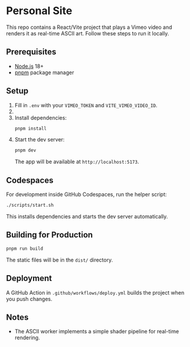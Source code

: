 # Personal Site

This repo contains a React/Vite project that plays a Vimeo video and renders it as real-time ASCII art. Follow these steps to run it locally.

## Prerequisites
- [Node.js](https://nodejs.org/) 18+
- [pnpm](https://pnpm.io/) package manager

## Setup
1. Fill in `.env` with your `VIMEO_TOKEN` and `VITE_VIMEO_VIDEO_ID`.
2. 
3. Install dependencies:
   ```bash
   pnpm install
   ```
3. Start the dev server:
   ```bash
   pnpm dev
   ```
   The app will be available at `http://localhost:5173`.

## Codespaces
For development inside GitHub Codespaces, run the helper script:

```bash
./scripts/start.sh
```
This installs dependencies and starts the dev server automatically.

## Building for Production
```bash
pnpm run build
```
The static files will be in the `dist/` directory.

## Deployment
A GitHub Action in `.github/workflows/deploy.yml` builds the project when you push changes.

## Notes
- The ASCII worker implements a simple shader pipeline for real-time rendering.
